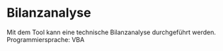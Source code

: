 # Bilanzanalyse
Mit dem Tool kann eine technische Bilanzanalyse durchgeführt werden. Programmiersprache: VBA
